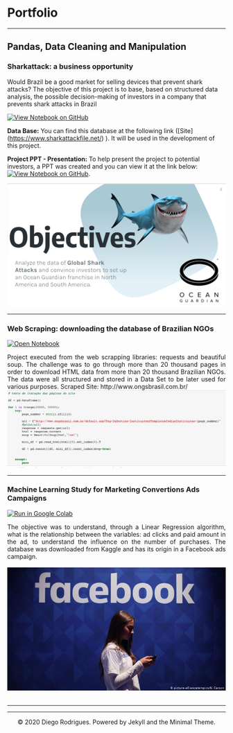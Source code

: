 # Portfolio
---
## Pandas, Data Cleaning and Manipulation

### Sharkattack: a business opportunity

Would Brazil be a good market for selling devices that prevent shark attacks?
The objective of this project is to base, based on structured data analysis, the possible decision-making of investors in a company that prevents shark attacks in Brazil

[![View Notebook on GitHub](https://img.shields.io/badge/GitHub-View_on_GitHub-blue?logo=GitHub)](https://github.com/DiegoAlves-data/DiegoAlves-data/blob/master/shark_attack_oportunities.ipynb)

**Data Base:** You can find this database at the following link ([Site] (https://www.sharkattackfile.net/) ). It will be used in the development of this project.

**Project PPT - Presentation:** To help present the project to potential investors, a PPT was created and you can view it at the link below: [![View Notebook on GitHub](https://img.shields.io/badge/GitHub-View_on_GitHub-red?logo=GitHub)](https://github.com/DiegoAlves-data/DiegoAlves-data/blob/master/Challenge%2001%20-%20Iron%20Hack.pdf).

<center><img src="images/Screen Shot 2020-11-27 at 13.13.05 PM.png"/></center>

---
### Web Scraping: downloading the database of Brazilian NGOs

[![Open Notebook](https://img.shields.io/badge/Jupyter-Open_Notebook-blue?logo=Jupyter)](https://github.com/DiegoAlves-data/DiegoAlves-data/blob/master/Brazilian_ONGs_Data_Scrapping.ipynb)

<div style="text-align: justify">Project executed from the web scrapping libraries: requests and beautiful soup.
The challenge was to go through more than 20 thousand pages in order to download HTML data from more than 20 thousand Brazilian NGOs.
The data were all structured and stored in a Data Set to be later used for various purposes. Scraped Site: http://www.ongsbrasil.com.br/</div>


<center><img src="images/Screen Shot 2020-11-27 at 17.48.29 PM.png"/></center>

---
### Machine Learning Study for Marketing Convertions Ads Campaigns

[![Run in Google Colab](https://img.shields.io/badge/Colab-Run_in_Google_Colab-blue?logo=Google&logoColor=FDBA18)](https://colab.research.google.com/drive/15_kf4NkpqCW8gvNEhy-90edtHLrMo5Mw?usp=sharing)

<div style="text-align: justify">The objective was to understand, through a Linear Regression algorithm, what is the relationship between the variables: ad clicks and paid amount in the ad, to understand the influence on the number of purchases. The database was downloaded from Kaggle and has its origin in a Facebook ads campaign.</div>
<br>
<center><img src="images/facebook.jpg"></center>
<br>

---


---
<center>© 2020 Diego Rodrigues. Powered by Jekyll and the Minimal Theme.</center>
